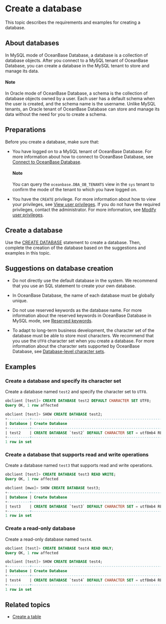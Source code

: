 # Create a database

This topic describes the requirements and examples for creating a database. 

## About databases

In MySQL mode of OceanBase Database, a database is a collection of database objects. After you connect to a MySQL tenant of OceanBase Database, you can create a database in the MySQL tenant to store and manage its data. 

<main id="notice" type='explain'>
  <h4>Note</h4>
  <p>In Oracle mode of OceanBase Database, a schema is the collection of database objects owned by a user. Each user has a default schema when the user is created, and the schema name is the username. Unlike MySQL tenants, an Oracle tenant of OceanBase Database can store and manage its data without the need for you to create a schema.</p>
</main>

## Preparations

Before you create a database, make sure that:

* You have logged on to a MySQL tenant of OceanBase Database. For more information about how to connect to OceanBase Database, see [Connect to OceanBase Database](../1.database-connection-with-client-of-mysql-mode/1.connection-methods-overview-of-mysql-mode.md). 

  <main id="notice" type='explain'>
    <h4>Note</h4>
    <p>You can query the <code>oceanbase.DBA_OB_TENANTS</code> view in the <code>sys</code> tenant to confirm the mode of the tenant to which you have logged on.</p>
  </main>

* You have the `CREATE` privilege. For more information about how to view your privileges, see [View user privileges](../../../6.manage/5.security-and-permissions/3.access-control/2.user-and-permission/2.permission-of-mysql-mode/4.view-user-permissions-of-mysql-mode.md). If you do not have the required privileges, contact the administrator. For more information, see [Modify user privileges](../../../6.manage/5.security-and-permissions/3.access-control/2.user-and-permission/2.permission-of-mysql-mode/5.modify-user-permissions-of-mysql-mode.md). 

## Create a database

Use the [CREATE DATABASE](../../../7.reference/4.development-reference/1.sql-syntax/2.common-tenant-of-mysql-mode/6.sql-statement-of-mysql-mode/21.create-database-of-mysql-mode.md) statement to create a database. Then, complete the creation of the database based on the suggestions and examples in this topic. 

## Suggestions on database creation

* Do not directly use the default database in the system. We recommend that you use an SQL statement to create your own database. 

* In OceanBase Database, the name of each database must be globally unique. 

* Do not use reserved keywords as the database name. For more information about the reserved keywords in OceanBase Database in MySQL mode, see [Reserved keywords](../../../7.reference/5.system-reference/8.reserved-keyword-of-mysql-mode.md). 

* To adapt to long-term business development, the character set of the database must be able to store most characters. We recommend that you use the `UTF8` character set when you create a database.
   For more information about the character sets supported by OceanBase Database, see [Database-level character sets](../../../7.reference/4.development-reference/1.sql-syntax/2.common-tenant-of-mysql-mode/1.basic-elements-of-mysql-mode/3.character-set-and-collation-of-mysql-mode/4.specify-character-set-and-collation-of-mysql-mode.md). 

## Examples

### Create a database and specify its character set

Create a database named `test2` and specify the character set to `UTF8`. 

```sql
obclient [test]> CREATE DATABASE test2 DEFAULT CHARACTER SET UTF8;
Query OK, 1 row affected

obclient [test]> SHOW CREATE DATABASE test2;
+----------+-------------------------------------------------------------------------+
| Database | Create Database                                                         |
+----------+-------------------------------------------------------------------------+
| test2    | CREATE DATABASE `test2` DEFAULT CHARACTER SET = utf8mb4 REPLICA_NUM = 1 |
+----------+-------------------------------------------------------------------------+
1 row in set
```

### Create a database that supports read and write operations

Create a database named `test3` that supports read and write operations. 

```sql
obclient [test]> CREATE DATABASE test3 READ WRITE;
Query OK, 1 row affected

obclient [mwx]> SHOW CREATE DATABASE test3;
+----------+-------------------------------------------------------------------------+
| Database | Create Database                                                         |
+----------+-------------------------------------------------------------------------+
| test3    | CREATE DATABASE `test3` DEFAULT CHARACTER SET = utf8mb4 REPLICA_NUM = 1 |
+----------+-------------------------------------------------------------------------+
1 row in set
```

### Create a read-only database

Create a read-only database named `test4`. 

```sql
obclient [test]> CREATE DATABASE test4 READ ONLY;
Query OK, 1 row affected

obclient [test]> SHOW CREATE DATABASE test4;
+----------+-----------------------------------------------------------------------------------+
| Database | Create Database                                                                   |
+----------+-----------------------------------------------------------------------------------+
| test4    | CREATE DATABASE `test4` DEFAULT CHARACTER SET = utf8mb4 REPLICA_NUM = 1 READ ONLY |
+----------+-----------------------------------------------------------------------------------+
1 row in set
```

## Related topics

* [Create a table](3.create-a-table-of-mysql-mode.md)